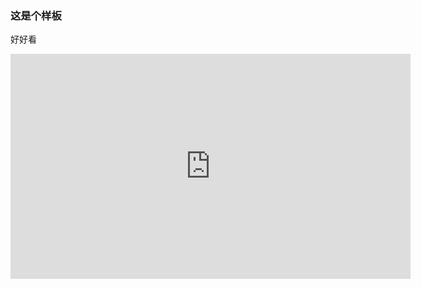 ﻿---
layout: post
date: 2017-08-02
---

### 这是个样板

好好看

<iframe width="640" height="360" src="https://www.youtube.com/embed/lz6ryYJ3uG4?feature=player_detailpage" frameborder="0" allowfullscreen></iframe>

